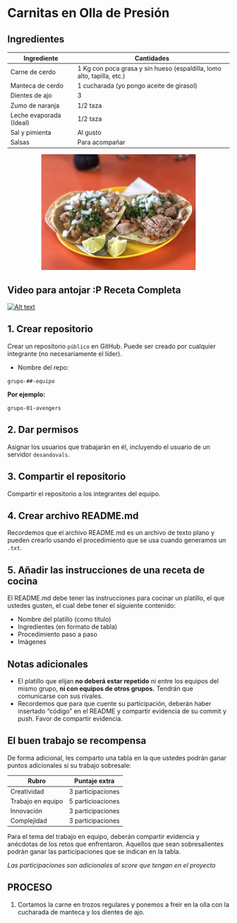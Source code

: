 # Carnitas en Olla de Presión

## Ingredientes
<div align="center">
  
|  Ingrediente | Cantidades |
| ------------ | ------------ |
| Carne de cerdo |  1 Kg con poca grasa y sin hueso (espaldilla, lomo alto, tapilla, etc.) |
| Manteca de cerdo  |  1 cucharada (yo pongo aceite de girasol) |
| Dientes de ajo  | 3 |
| Zumo de naranja  | 1/2 taza |
| Leche evaporada (Ideal)  | 1/2 taza |
| Sal y pimienta  | Al gusto |
| Salsas  | Para acompañar |
  
</div>

<p align="center">
<img src="images/image-02.jpeg" width="350">
</p>

## Video para antojar :P  Receta Completa

[![Alt text](https://img.youtube.com/vi/M4FdvDrOJvc/0.jpg)](https://www.youtube.com/watch?v=M4FdvDrOJvc)

## 1. Crear repositorio

Crear un repositorio `público` en GitHub. Puede ser creado por cualquier integrante (no necesariamente el líder). 

- Nombre del repo: 
```
grupo-##-equipo
```

**Por ejemplo:**

```
grupo-01-avengers
```

## 2. Dar permisos

Asignar los usuarios que trabajarán en él, incluyendo el usuario de un servidor `desandovals`. 

## 3. Compartir el repositorio

Compartir el repositorio a los integrantes del equipo. 

## 4. Crear archivo README.md

Recordemos que el archivo README.md es un archivo de texto plano y pueden crearlo usando el procedimiento que se usa cuando generamos un `.txt`. 

## 5. Añadir las instrucciones de una receta de cocina

El README.md debe tener las instrucciones para cocinar un platillo, el que ustedes gusten, el cual debe tener el siguiente contenido: 

- Nombre del platillo (como título) 
- Ingredientes (en formato de tabla)
- Procedimiento paso a paso
- Imágenes

## Notas adicionales

- El platillo que elijan **no deberá estar repetido** ni entre los equipos del mismo grupo, **ni con equipos de otros grupos.** Tendrán que comunicarse con sus rivales.
- Recordemos que para que cuente su participación, deberán haber insertado “código” en el README y compartir evidencia de su commit y push. Favor de compartir evidencia. 


## El buen trabajo se recompensa

De forma adicional, les comparto una tabla en la que ustedes podrán ganar puntos adicionales si su trabajo sobresale: 

<div align="center">

| Rubro             | Puntaje extra     |
| ----------------- | ----------------- |
| Creatividad       | 3 participaciones |
| Trabajo en equipo | 5 particioaciones |
| Innovación        | 3 participaciones |
| Complejidad       | 3 participaciones |

</div>

Para el tema del trabajo en equipo, deberán compartir evidencia y anécdotas de los retos que enfrentaron. Aquellos que sean sobresalientes podrán ganar las participaciones que se indican en la tabla. 

*Las participaciones son adicionales al score que tengan en el proyecto* 
## PROCESO
1. Cortamos la carne en trozos regulares y ponemos a freír en la olla con la cucharada de manteca y los dientes de ajo.

